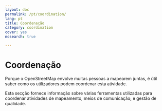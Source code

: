 ```yaml
---
layout: doc
permalink: /pt/coordination/
lang: pt
title: Coordenação
category: coordination
cover: yes
nosearch: true

---
```


Coordenação
============


Porque o OpenStreetMap envolve muitas pessoas a mapearem juntas, é útil saber como os utilizadores podem coordenar esta atividade.

Esta secção fornece informação sobre várias ferramentas utilizadas para coordenar atividades de mapeamento, meios de comunicação, e gestão de qualidade.
